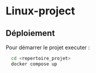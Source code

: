 # Linux-project
  
## Déploiement

Pour démarrer le projet executer : 

```bash
  cd <repertoire_projet>
  docker compose up
```

